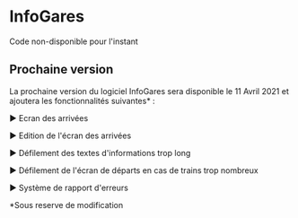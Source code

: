 # InfoGares

Code non-disponible pour l'instant

## Prochaine version

La prochaine version du logiciel InfoGares sera disponible le 11 Avril 2021 et ajoutera les fonctionnalités suivantes* : 

 ▶️ Ecran des arrivées
 
 ▶️ Edition de l'écran des arrivées
 
 ▶️ Défilement des textes d'informations trop long
 
 ▶️ Défilement de l'écran de départs en cas de trains trop nombreux
 
 ▶️ Système de rapport d'erreurs
 
 
*Sous reserve de modification
